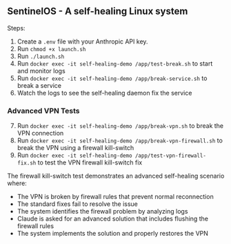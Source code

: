 ## SentinelOS - A self-healing Linux system

Steps:

1. Create a `.env` file with your Anthropic API key.
2. Run `chmod +x launch.sh`
3. Run `./launch.sh`
4. Run `docker exec -it self-healing-demo /app/test-break.sh` to start and monitor logs
5. Run `docker exec -it self-healing-demo /app/break-service.sh` to break a service
6. Watch the logs to see the self-healing daemon fix the service

### Advanced VPN Tests

7. Run `docker exec -it self-healing-demo /app/break-vpn.sh` to break the VPN connection
8. Run `docker exec -it self-healing-demo /app/break-vpn-firewall.sh` to break the VPN using a firewall kill-switch
9. Run `docker exec -it self-healing-demo /app/test-vpn-firewall-fix.sh` to test the VPN firewall kill-switch fix

The firewall kill-switch test demonstrates an advanced self-healing scenario where:
- The VPN is broken by firewall rules that prevent normal reconnection
- The standard fixes fail to resolve the issue
- The system identifies the firewall problem by analyzing logs
- Claude is asked for an advanced solution that includes flushing the firewall rules
- The system implements the solution and properly restores the VPN

